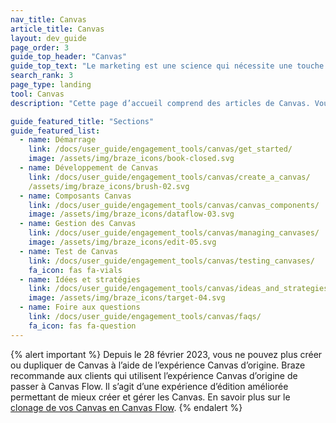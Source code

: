 ```yaml
---
nav_title: Canvas
article_title: Canvas
layout: dev_guide
page_order: 3
guide_top_header: "Canvas"
guide_top_text: "Le marketing est une science qui nécessite une touche artistique et des outils spécialisés. Le Canvas vous permet d’allier rigueur et créativité pour créer des expériences importantes, pertinentes et personnelles pour chaque client. <br> <br> Un Canvas est une interface simple, unifiée où les marketeurs peuvent implémenter des campagnes avec plusieurs messages et étapes pour créer un parcours cohérent puis comparer et optimiser ces expériences à l’aide d’une analyse complète pour l’ensemble de l’expérience utilisateur. <br> <br> Les articles suivants vous guideront dans la configuration d’un Canvas et vous permettront d’optimiser vos stratégies lors de la création d’expériences client. Vous pouvez également consulter notre <a href='https://learning.braze.com/canvas-course'>Cours d’apprentissage Braze Canvas</a> !<br><br>**Un Canvas est uniquement disponible pour les clients sur les contrats annuels. Si vous ne figurez pas sur le contrat, <a href='https://www.braze.com/contact/'>contactez Braze</a> pour savoir comment obtenir un Canvas.**"
search_rank: 3
page_type: landing
tool: Canvas
description: "Cette page d’accueil comprend des articles de Canvas. Vous trouverez ici des ressources sur la création de Canvas, ses composants, la gestion et le test des Canvas, ainsi que des idées et des stratégies."

guide_featured_title: "Sections"
guide_featured_list:
  - name: Démarrage
    link: /docs/user_guide/engagement_tools/canvas/get_started/
    image: /assets/img/braze_icons/book-closed.svg
  - name: Développement de Canvas
    link: /docs/user_guide/engagement_tools/canvas/create_a_canvas/
    /assets/img/braze_icons/brush-02.svg
  - name: Composants Canvas
    link: /docs/user_guide/engagement_tools/canvas/canvas_components/
    image: /assets/img/braze_icons/dataflow-03.svg 
  - name: Gestion des Canvas
    link: /docs/user_guide/engagement_tools/canvas/managing_canvases/
    image: /assets/img/braze_icons/edit-05.svg
  - name: Test de Canvas
    link: /docs/user_guide/engagement_tools/canvas/testing_canvases/
    fa_icon: fas fa-vials
  - name: Idées et stratégies
    link: /docs/user_guide/engagement_tools/canvas/ideas_and_strategies/
    image: /assets/img/braze_icons/target-04.svg
  - name: Foire aux questions
    link: /docs/user_guide/engagement_tools/canvas/faqs/
    fa_icon: fas fa-question
---
```


{% alert important %}
Depuis le 28 février 2023, vous ne pouvez plus créer ou dupliquer de Canvas à l’aide de l’expérience Canvas d’origine. Braze recommande aux clients qui utilisent l’expérience Canvas d’origine de passer à Canvas Flow. Il s’agit d’une expérience d’édition améliorée permettant de mieux créer et gérer les Canvas. En savoir plus sur le [clonage de vos Canvas en Canvas Flow]({{site.baseurl}}/user_guide/engagement_tools/canvas/managing_canvases/cloning_canvases/).
{% endalert %}

<br>

